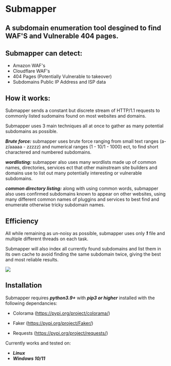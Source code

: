 # Submapper
## A subdomain enumeration tool desgined to find WAF'S and Vulnerable 404 pages.

## Submapper can detect:

- Amazon WAF's 
- Cloudflare WAF's 
- 404 Pages (Potentially Vulnerable to takeover)
- Subdomains Public IP Address and ISP data 

## How it works:

Submapper sends a constant but discrete stream of HTTP/1.1 requests to commonly listed sudomains found on most websites and domains.

Submapper uses 3 main techniques all at once to gather as many potential subdomains as possible.

***Brute force:***  submapper uses brute force ranging from small text ranges (a-z/aaaaa - zzzzz) and numerical ranges (1 - 10/1 - 1000) ect, to find short charactered and numbered subdomains.

***wordlisting:*** submapper also uses many wordlists made up of common names, directories, services ect that other mainstream site builders and domains use to list out many potentially interesting or vulnerable subdomains.

***common directory listing:*** along with using common words, submapper also uses confirmed subdomains known to appear on other websites, using many different common names of pluggins and services to best find and enumerate otherwise tricky subdomain names.

## Efficiency

All while remaining as un-noisy as possible, submapper uses only ***1*** file and multiple different threads on each task.

Submapper will also index all currently found subdomains and list them in its own cache to avoid finding the same subdomain twice, giving the best and most reliable results.

![](https://i.ibb.co/59ctRJZ/submapper.png)

## Installation

Submapper requires ***python3.9+*** with ***pip3 or higher*** installed with the following dependancies:

- Colorama (https://pypi.org/project/colorama/)

- Faker (https://pypi.org/project/Faker/)

- Requests (https://pypi.org/project/requests/)

Currently works and tested on:

- ***Linux***
- ***Windows 10/11***










